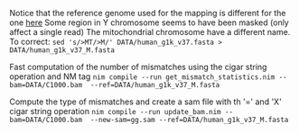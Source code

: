 
Notice that the reference genome used for the mapping is different for the one [here](ftp://ftp.ncbi.nlm.nih.gov/1000genomes/ftp/technical/reference/human_g1k_v37.fasta.gz)
Some region in Y chromosome seems to have been masked (only affect a single read)
The mitochondrial chromosome have a different name. To correct:
```sed 's/>MT/>M/' DATA/human_g1k_v37.fasta > DATA/human_g1k_v37_M.fasta```

Fast computation of the number of mismatches using the cigar string operation and NM tag
```nim compile --run get_mismatch_statistics.nim --bam=DATA/C1000.bam  --ref=DATA/human_g1k_v37_M.fasta```

Compute the type of mismatches and create a sam file with th '=' and 'X' cigar string operation
```nim compile --run update_bam.nim --bam=DATA/C1000.bam  --new-sam=gg.sam --ref=DATA/human_g1k_v37_M.fasta```